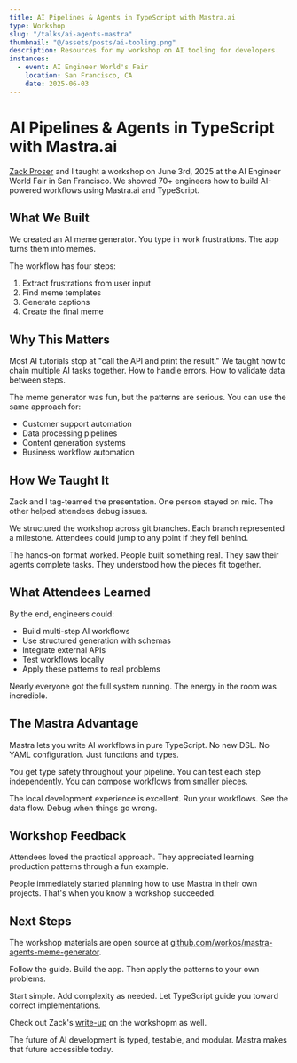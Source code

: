 ```yaml
---
title: AI Pipelines & Agents in TypeScript with Mastra.ai
type: Workshop
slug: "/talks/ai-agents-mastra"
thumbnail: "@/assets/posts/ai-tooling.png"
description: Resources for my workshop on AI tooling for developers.
instances:
  - event: AI Engineer World's Fair
    location: San Francisco, CA
    date: 2025-06-03
---
```


# AI Pipelines & Agents in TypeScript with Mastra.ai

[Zack Proser](https://zackproser.com/) and I taught a workshop on June 3rd, 2025 at the AI Engineer World Fair in San Francisco. We showed 70+ engineers how to build AI-powered workflows using Mastra.ai and TypeScript.

## What We Built

We created an AI meme generator. You type in work frustrations. The app turns them into memes.

The workflow has four steps:

1. Extract frustrations from user input
2. Find meme templates
3. Generate captions
4. Create the final meme

## Why This Matters

Most AI tutorials stop at "call the API and print the result." We taught how to chain multiple AI tasks together. How to handle errors. How to validate data between steps.

The meme generator was fun, but the patterns are serious. You can use the same approach for:

- Customer support automation
- Data processing pipelines
- Content generation systems
- Business workflow automation

## How We Taught It

Zack and I tag-teamed the presentation. One person stayed on mic. The other helped attendees debug issues.

We structured the workshop across git branches. Each branch represented a milestone. Attendees could jump to any point if they fell behind.

The hands-on format worked. People built something real. They saw their agents complete tasks. They understood how the pieces fit together.

## What Attendees Learned

By the end, engineers could:

- Build multi-step AI workflows
- Use structured generation with schemas
- Integrate external APIs
- Test workflows locally
- Apply these patterns to real problems

Nearly everyone got the full system running. The energy in the room was incredible.

## The Mastra Advantage

Mastra lets you write AI workflows in pure TypeScript. No new DSL. No YAML configuration. Just functions and types.

You get type safety throughout your pipeline. You can test each step independently. You can compose workflows from smaller pieces.

The local development experience is excellent. Run your workflows. See the data flow. Debug when things go wrong.

## Workshop Feedback

Attendees loved the practical approach. They appreciated learning production patterns through a fun example.

People immediately started planning how to use Mastra in their own projects. That's when you know a workshop succeeded.

## Next Steps

The workshop materials are open source at [github.com/workos/mastra-agents-meme-generator](https://github.com/workos/mastra-agents-meme-generator).

Follow the guide. Build the app. Then apply the patterns to your own problems.

Start simple. Add complexity as needed. Let TypeScript guide you toward correct implementations.

Check out Zack's [write-up](https://zackproser.com/blog/ai-pipelines-and-agents-mastra) on the workshopm as well.

The future of AI development is typed, testable, and modular. Mastra makes that future accessible today.

